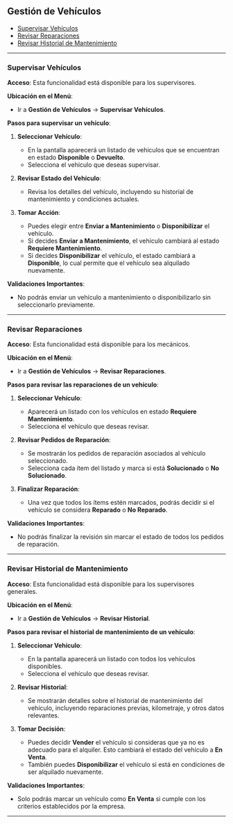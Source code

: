 ## Gestión de Vehículos

- [Supervisar Vehículos](#supervisar-vehículos)
- [Revisar Reparaciones](#revisar-reparaciones)
- [Revisar Historial de Mantenimiento](#revisar-historial-de-mantenimiento)

---

### Supervisar Vehículos

**Acceso**: Esta funcionalidad está disponible para los supervisores.

**Ubicación en el Menú**:  
- Ir a **Gestión de Vehículos** → **Supervisar Vehículos**.

**Pasos para supervisar un vehículo**:

1. **Seleccionar Vehículo**:  
   - En la pantalla aparecerá un listado de vehículos que se encuentran en estado **Disponible** o **Devuelto**.
   - Selecciona el vehículo que deseas supervisar.

2. **Revisar Estado del Vehículo**:  
   - Revisa los detalles del vehículo, incluyendo su historial de mantenimiento y condiciones actuales.

3. **Tomar Acción**:  
   - Puedes elegir entre **Enviar a Mantenimiento** o **Disponibilizar** el vehículo.
   - Si decides **Enviar a Mantenimiento**, el vehículo cambiará al estado **Requiere Mantenimiento**.
   - Si decides **Disponibilizar** el vehículo, el estado cambiará a **Disponible**, lo cual permite que el vehículo sea alquilado nuevamente.

**Validaciones Importantes**:
- No podrás enviar un vehículo a mantenimiento o disponibilizarlo sin seleccionarlo previamente.

---

### Revisar Reparaciones

**Acceso**: Esta funcionalidad está disponible para los mecánicos.

**Ubicación en el Menú**:  
- Ir a **Gestión de Vehículos** → **Revisar Reparaciones**.

**Pasos para revisar las reparaciones de un vehículo**:

1. **Seleccionar Vehículo**:  
   - Aparecerá un listado con los vehículos en estado **Requiere Mantenimiento**.
   - Selecciona el vehículo que deseas revisar.

2. **Revisar Pedidos de Reparación**:  
   - Se mostrarán los pedidos de reparación asociados al vehículo seleccionado.
   - Selecciona cada ítem del listado y marca si está **Solucionado** o **No Solucionado**.

3. **Finalizar Reparación**:  
   - Una vez que todos los ítems estén marcados, podrás decidir si el vehículo se considera **Reparado** o **No Reparado**.

**Validaciones Importantes**:
- No podrás finalizar la revisión sin marcar el estado de todos los pedidos de reparación.

---

### Revisar Historial de Mantenimiento

**Acceso**: Esta funcionalidad está disponible para los supervisores generales.

**Ubicación en el Menú**:  
- Ir a **Gestión de Vehículos** → **Revisar Historial**.

**Pasos para revisar el historial de mantenimiento de un vehículo**:

1. **Seleccionar Vehículo**:  
   - En la pantalla aparecerá un listado con todos los vehículos disponibles.
   - Selecciona el vehículo que deseas revisar.

2. **Revisar Historial**:  
   - Se mostrarán detalles sobre el historial de mantenimiento del vehículo, incluyendo reparaciones previas, kilometraje, y otros datos relevantes.

3. **Tomar Decisión**:  
   - Puedes decidir **Vender** el vehículo si consideras que ya no es adecuado para el alquiler. Esto cambiará el estado del vehículo a **En Venta**.
   - También puedes **Disponibilizar** el vehículo si está en condiciones de ser alquilado nuevamente.

**Validaciones Importantes**:
- Solo podrás marcar un vehículo como **En Venta** si cumple con los criterios establecidos por la empresa.

---
